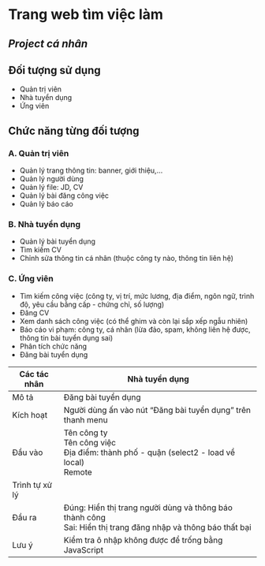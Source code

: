 # Trang web tìm việc làm
## _Project cá nhân_

## Đối tượng sử dụng
- Quản trị viên
- Nhà tuyển dụng
- Ứng viên
## Chức năng từng đối tượng
### A. Quản trị viên
- Quản lý trang thông tin: banner, giới thiệu,…
- Quản lý người dùng
- Quản lý file: JD, CV
- Quản lý bài đăng công việc
- Quản lý báo cáo
### B. Nhà tuyển dụng
- Quản lý bài tuyển dụng
- Tìm kiếm CV
- Chỉnh sửa thông tin cá nhân (thuộc công ty nào, thông tin liên hệ)
### C. Ứng viên
- Tìm kiếm công việc (công ty, vị trí, mức lương, địa điểm, ngôn ngữ, trình độ, yêu cầu bằng cấp - chứng chỉ, số lượng)
- Đăng CV
- Xem danh sách công việc (có thể ghim và còn lại sắp xếp ngẫu nhiên)
- Báo cáo vi phạm: công ty, cá nhân (lừa đảo, spam, không liên hệ được, thông tin bài tuyển dụng sai)
- Phân tích chức năng
- Đăng bài tuyển dụng

| Các tác nhân | Nhà tuyển dụng |
| ------ | ------ |
| Mô tả | Đăng bài tuyển dụng |
| Kích hoạt	 | Người dùng ấn vào nút “Đăng bài tuyển dụng” trên thanh menu |
| Đầu vào	 | Tên công ty<br>Tên công việc<br>Địa điểm: thành phố - quận (select2 - load về local)<br>Remote |
| Trình tự xử lý |  |
| Đầu ra |Đúng: Hiển thị trang người dùng và thông báo thành công<br>Sai: Hiển thị trang đăng nhập và thông báo thất bại |
| Lưu ý |Kiểm tra ô nhập không được để trống bằng JavaScript|


